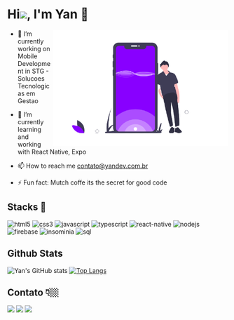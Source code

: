 # Hi<img width="30px" src="https://raw.githubusercontent.com/kaueMarques/kaueMarques/master/hi.gif">, I'm Yan 🚀


<img src="https://github.com/yansena/yansena/blob/main/undraw_Mobile_application_mr4r-removebg-preview.png"  min-width="400px" max-width="400px" width="400px" align="right" alt="mobile yansena">

- 🔭 I’m currently working on Mobile Development in STG - Solucoes Tecnologicas em Gestao 

- 🌱 I’m currently learning and working with React Native, Expo

- 📫 How to reach me contato@yandev.com.br

- ⚡ Fun fact: Mutch coffe its the secret for good code

## Stacks 🔨

<p align="left">
<img src="https://img.shields.io/badge/HTML5-E34F26?style=for-the-badge&logo=html5&logoColor=white" alt="html5" padding="10px"  width="80" height="30"/>
<img src="https://img.shields.io/badge/CSS3-1572B6?style=for-the-badge&logo=css3&logoColor=white" alt="css3" padding="10px"  width="80" height="30"/>
<img src="https://img.shields.io/badge/JavaScript-323330?style=for-the-badge&logo=javascript&logoColor=F7DF1E" padding="10px" alt="javascript" width="120" height="30"/>
<img src="https://img.shields.io/badge/TypeScript-007ACC?style=for-the-badge&logo=typescript&logoColor=white" alt="typescript" padding="10px" width="120" height="30"/>
<img src="https://img.shields.io/badge/React_Native-20232A?style=for-the-badge&logo=react&logoColor=61DAFB" alt="react-native" padding="10px" width="130" height="30"/>
<img src="https://img.shields.io/badge/Node.js-339933?style=for-the-badge&logo=nodedotjs&logoColor=white" alt="nodejs" padding="10px" width="100" height="30"/>
<img src="https://img.shields.io/badge/firebase-ffca28?style=for-the-badge&logo=firebase&logoColor=black" alt="firebase" padding="10px" width="130" height="30"/>
<img src="https://img.shields.io/badge/Insomnia-5849be?style=for-the-badge&logo=Insomnia&logoColor=white" alt="insominia" padding="10px" width="100" height="30"/>
<img src="https://img.shields.io/badge/PostgreSQL-316192?style=for-the-badge&logo=postgresql&logoColor=white" alt="sql" width="120" height="30"/> </a>
</p>

## Github Stats
![Yan's GitHub stats](https://github-readme-stats.vercel.app/api?username=yansena&show_icons=true&&theme=radical)
[![Top Langs](https://github-readme-stats.vercel.app/api/top-langs/?username=yansena&layout=compact&theme=radical)](https://github.com/yansena/github-readme-stats)

## Contato 👇🏼

<div>
<a href="https://www.linkedin.com/in/yanderson-sena-b416b2140/" target="_blank"><img src="https://img.shields.io/badge/-LinkedIn-%230077B5?style=for-the-badge&logo=linkedin&logoColor=white" target="_blank"></a>  
  <a href="https://www.instagram.com/yansena_/" target="_blank"><img src="https://img.shields.io/badge/-Instagram-%23E4405F?style=for-the-badge&logo=instagram&logoColor=white" target="_blank"></a>
<a href = "mailto:contato@yandev.com.br"><img src="https://img.shields.io/badge/-Gmail-%23333?style=for-the-badge&logo=gmail&logoColor=white" target="_blank">
</a>
</div>
